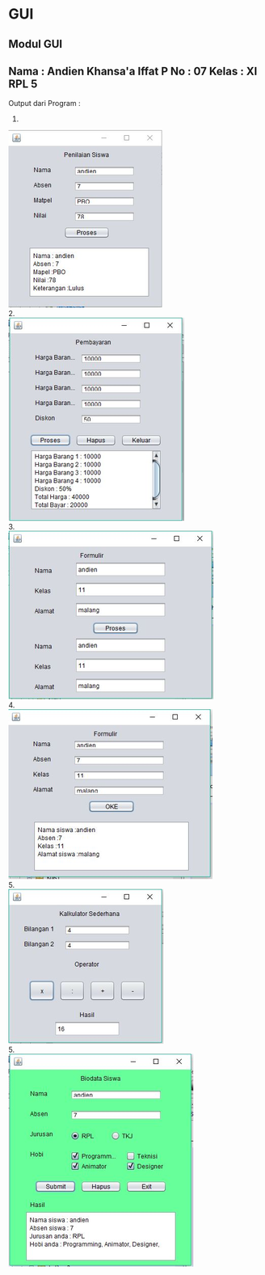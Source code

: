 # GUI

<b>Modul GUI</b>
--------------------------------------------
Nama  : Andien Khansa'a Iffat P
No    : 07
Kelas : XI RPL 5
---------------------------------------------
Output dari Program :
1. <br>
![alt text](https://github.com/andienkhansa/GUI/blob/master/screenshoot/Screenshoot/kuis1.JPG)
<br>
2. <br>
![alt text](https://github.com/andienkhansa/GUI/blob/master/screenshoot/Screenshoot/kuis2.JPG)
<br>
3. <br>
![alt text](https://github.com/andienkhansa/GUI/blob/master/screenshoot/Screenshoot/latihan1.JPG)
<br>
4. <br>
![alt text](https://github.com/andienkhansa/GUI/blob/master/screenshoot/Screenshoot/latihan2.JPG)
<br>
5. <br>
![alt text](https://github.com/andienkhansa/GUI/blob/master/screenshoot/Screenshoot/latihan3.JPG)
<br>
5. <br>
![alt text](https://github.com/andienkhansa/GUI/blob/master/screenshoot/Screenshoot/latihan4.JPG)
<br>
